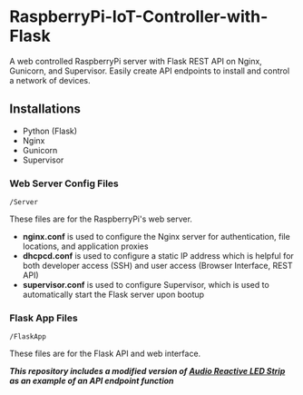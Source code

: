 # RaspberryPi-IoT-Controller-with-Flask
A web controlled RaspberryPi server with Flask REST API on Nginx, Gunicorn, and Supervisor. Easily create API endpoints to install and control a network of devices.

## Installations
* Python (Flask)
* Nginx
* Gunicorn
* Supervisor

### Web Server Config Files
    /Server

These files are for the RaspberryPi's web server.

* __nginx.conf__ is used to configure the Nginx server for authentication, file locations, and application proxies
* __dhcpcd.conf__ is used to configure a static IP address which is helpful for both developer access (SSH) and user access (Browser Interface, REST API)
* __supervisor.conf__ is used to configure Supervisor, which is used to automatically start the Flask server upon bootup


### Flask App Files
    /FlaskApp

These files are for the Flask API and web interface.


___This repository includes a modified version of [Audio Reactive LED Strip](https://github.com/scottlawsonbc/audio-reactive-led-strip) as an example of an API endpoint function___
